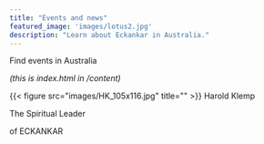 ```yaml
---
title: "Events and news"
featured_image: 'images/lotus2.jpg'
description: "Learn about Eckankar in Australia."
---
```

Find events in Australia

_(this is index.html in /content)_


{{< figure src="images/HK_105x116.jpg" title="" >}}
Harold Klemp

The Spiritual Leader

of ECKANKAR